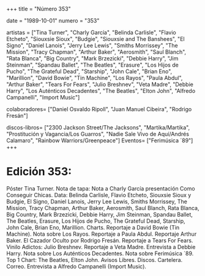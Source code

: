 +++
title = "Número 353"

date = "1989-10-01"
numero = "353"

artistas = ["Tina Turner", "Charly García", "Belinda Carlisle", "Flavio Etcheto", "Siouxsie Sioux", "Budgie", "Siouxsie and The Banshees", "El Signo", "Daniel Lanois", "Jerry Lee Lewis", "Smiths Morrissey", "The Mission", "Tracy Chapman", "Arthur Baker", "Aerosmith", "Saul Blanch", "Rata Blanca", "Big Country", "Mark Brzezicki", "Debbie Harry", "Jim Steinman", "Spandau Ballet", "The Beatles", "Erasure", "Los Hijos de Pucho", "The Grateful Dead", "Starship", "John Cale", "Brian Eno", "Marillion", "David Bowie", "Tin Machine", "Los Rayos", "Paula Abdul", "Arthur Baker", "Tears For Fears", "Julio Breshnev", "Veta Madre", "Debbie Harry", "Los Auténticos Decadentes", "The Beatles", "Elton John", "Alfredo Campanelli", "Import Music"]

colaboradores= ["Daniel Osvaldo Ripoll", "Juan Manuel Cibeira", "Rodrigo Fresán"]

discos-libros= ["2300 Jackson Street/The Jacksons", "Martika/Martika", "Prostitución y Vagancia/Los Guarros", "Nadie Sale Vivo de Aquí/Andrés Calamaro", "Rainbow Warriors/Greenpeace"]
Eventos= ["Ferimúsica ´89"]
+++

# Edición 353: 
Póster Tina Turner. Nota de tapa: Nota a Charly García presentación Como Conseguir Chicas. Data: Belinda Carlisle, Flavio Etcheto, Siouxsie Sioux y Budgie, El Signo, Daniel Lanois, Jerry Lee Lewis, Smiths Morrissey, The Mission, Tracy Chapman, Arthur Baker, Aerosmith, Saul Blanch, Rata Blanca, Big Country, Mark Brzezicki, Debbie Harry, Jim Steinman, Spandau Ballet, The Beatles, Erasure, Los Hijos de Pucho, The Grateful Dead, Starship, John Cale, Brian Eno, Marillion. Charts. Reportaje a David Bowie (Tin Machine). Nota sobre Los Rayos. Reportaje a Paula Abdul. Reportaje Arthur Baker. El Cazador Oculto por Rodrigo Fresán. Reportaje a Tears For Fears. Vinilo Adictos: Julio Breshnev. Reportaje a Veta Madre. Entrevista a Debbie Harry. Nota sobre Los Auténticos Decadentes. Nota sobre Ferimúsica ´89.  Top 1 Chart: The Beatles, Elton John. Avisos Libres. Discos. Cartelera. Correo. Entrevista a Alfredo Campanelli (Import Music).
